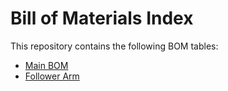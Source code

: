 # Bill of Materials Index

This repository contains the following BOM tables:

- [Main BOM](./main.md)
- [Follower Arm](./follower-arm.md)

